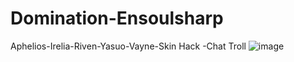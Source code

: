 # Domination-Ensoulsharp
Aphelios-Irelia-Riven-Yasuo-Vayne-Skin Hack -Chat Troll
![image](https://cdn.discordapp.com/attachments/612555523589668866/724609491512852520/593690079000e.png)
